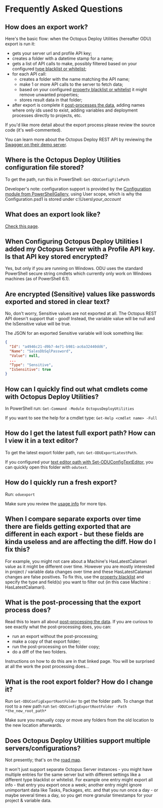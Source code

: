 # Frequently Asked Questions

## How does an export work?
Here's the basic flow: when the Octopus Deploy Utilities (hereafter ODU) export is run it:
* gets your server url and profile API key;
* creates a folder with a datetime stamp for a name;
* gets a list of API calls to make, possibly filtered based on your configured [type blacklist or whitelist](TypeWhiteListBlackListConfig.md); 
* for each API call:
  * creates a folder with the name matching the API name;
  * make 1 or more API calls to the server to fetch data;
  * based on your configured [property blacklist or whitelist](PropertyWhiteListBlackListConfig.md) it might remove unwanted properties;
  * stores result data in that folder;
* after export is complete it [post-processes the data](PostProcessing.md), adding names where only ids used to exist, adding variables and deployment processes directly to projects, etc.

If you'd like more detail about the export process please review the source code (it's well-commented).

You can learn more about the Octopus Deploy REST API by reviewing the [Swagger on their demo server](https://demo.octopus.com/swaggerui/index.html).

## Where is the Octopus Deploy Utilities configuration file stored?
To get the path, run this in PowerShell: ```Get-ODUConfigFilePath```

Developer's note: configuration support is provided by the [Configuration module from PowerShellGallery](https://www.powershellgallery.com/packages/Configuration/1.3.1), using User scope, which is why the Configuration.psd1 is stored under c:\Users\\*your_account*


## What does an export look like?
[Check this page](SampleExport.md).


## When Configuring Octopus Deploy Utilities I added my Octopus Server with a Profile API key.  Is that API key stored encrypted?
Yes, but only if you are running on Windows.  ODU uses the standard PowerShell secure string cmdlets which currently only work on Windows machines (as of PowerShell 6.1).



## Are encrypted (Sensitive) values like passwords exported and stored in clear text?
No, don't worry, Sensitive values are not exported at all.  The Octopus REST API doesn't support that - good!  Instead, the variable value will be null and the IsSensitive value will be true.

The JSON for an exported Sensitive variable will look something like:
```JSON
{
  "Id": "a4946c21-d9b7-4e71-b981-ac6a32440dd6",
  "Name": "SalesDbSqlPassword",
  "Value": null,
  ...
  "Type": "Sensitive",
  "IsSensitive": true
}
```


## How can I quickly find out what cmdlets come with Octopus Deploy Utilities?
In PowerShell run: ```Get-Command -Module OctopusDeployUtilities```

If you want to see the help for a cmdlet type: ```Get-Help <cmdlet name> -Full```


## How do I get the latest full export path?  How can I view it in a text editor?
To get the latest export folder path, run: ```Get-ODUExportLatestPath```.

If you configured your [text editor path with Set-ODUConfigTextEditor](SetupUsage.md), you can quickly open this folder with ```odutext```.


## How do I quickly run a fresh export?
Run: ```oduexport```

Make sure you review the [usage info](SetupUsage.md) for more tips.


## When I compare separate exports over time there are fields getting exported that are different in each export - but these fields are kinda useless and are affecting the diff.  How do I fix this?
For example, you might not care about a Machine's HasLatestCalamari value as it might be different over time.  However you are mostly interested in project / variable data changes over time and these HasLatestCalamari changes are false positives.  To fix this, use the [property blacklist](PropertyWhiteListBlackListConfig.md) and specify the type and field(s) you want to filter out (in this case Machine : HasLatestCalamari).


## What is the post-processing that the export process does?
Read this to learn all about [post-processing the data](PostProcessing.md).  If you are curious to see exactly what the post-processing does, you can:
* run an export without the post-processing;
* make a copy of that export folder;
* run the post-processing on the folder copy;
* do a diff of the two folders.

Instructions on how to do this are in that linked page.  You will be surprised at all the work the post processing does...


## What is the root export folder?  How do I change it?
Run ```Get-ODUConfigExportRootFolder``` to get the folder path.  To change that root to a new path run ```Set-ODUConfigExportRootFolder -Path *the_new_root_path*```

Make sure you manually copy or move any folders from the old location to the new location afterwards.


## Does Octopus Deploy Utilities support multiple servers/configurations?
Not presently; that's on the [road map](OctopusDeployUtilitiesRoadmap.md).

It won't just support separate Octopus Server instances - you might have multiple entries for the same server but with different settings like a different type blacklist or whitelist.  For example one entry might export all info - that entry you export once a week; another entry might ignore unimportant data like Tasks, Packages, etc. and that you run once a day - or maybe several times a day, so you get more granular timestamps for your project & variable data.

